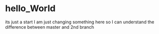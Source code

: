 # hello_World
its just a start
I am just changing something here so I can understand the difference between master and 2nd branch
